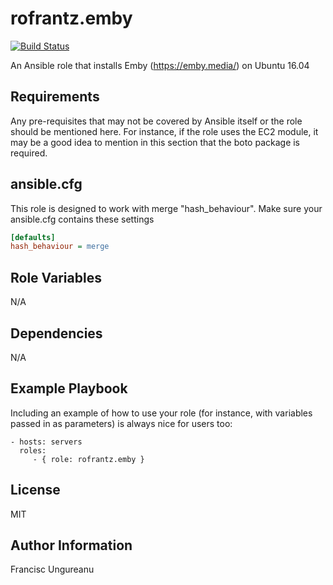 rofrantz.emby
=========
[![Build Status](https://travis-ci.org/rofrantz/ansible-role-emby.svg?branch=master)](https://travis-ci.org/rofrantz/ansible-role-emby)

An Ansible role that installs Emby (https://emby.media/) on Ubuntu 16.04 

Requirements
------------
Any pre-requisites that may not be covered by Ansible itself or the role should be mentioned here. For instance, if the role uses the EC2 module, it may be a good idea to mention in this section that the boto package is required.

## ansible.cfg
This role is designed to work with merge "hash_behaviour". Make sure your
ansible.cfg contains these settings

```INI
[defaults]
hash_behaviour = merge
```

Role Variables
--------------
N/A

Dependencies
------------
N/A

Example Playbook
----------------
Including an example of how to use your role (for instance, with variables passed in as parameters) is always nice for users too:

    - hosts: servers
      roles:
         - { role: rofrantz.emby }

License
-------
MIT

Author Information
------------------
Francisc Ungureanu
